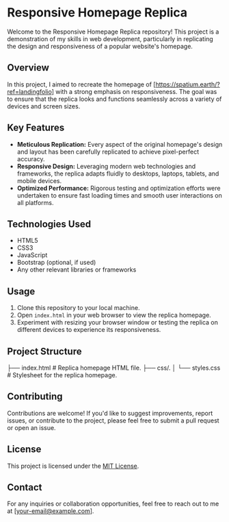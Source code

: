 # Responsive Homepage Replica

Welcome to the Responsive Homepage Replica repository! This project is a demonstration of my skills in web development, particularly in replicating the design and responsiveness of a popular website's homepage.

## Overview

In this project, I aimed to recreate the homepage of [https://spatium.earth/?ref=landingfolio] with a strong emphasis on responsiveness. The goal was to ensure that the replica looks and functions seamlessly across a variety of devices and screen sizes.

## Key Features

- **Meticulous Replication:** Every aspect of the original homepage's design and layout has been carefully replicated to achieve pixel-perfect accuracy.
- **Responsive Design:** Leveraging modern web technologies and frameworks, the replica adapts fluidly to desktops, laptops, tablets, and mobile devices.
- **Optimized Performance:** Rigorous testing and optimization efforts were undertaken to ensure fast loading times and smooth user interactions on all platforms.

## Technologies Used

- HTML5
- CSS3
- JavaScript
- Bootstrap (optional, if used)
- Any other relevant libraries or frameworks

## Usage

1. Clone this repository to your local machine.
2. Open `index.html` in your web browser to view the replica homepage.
3. Experiment with resizing your browser window or testing the replica on different devices to experience its responsiveness.

## Project Structure

├── index.html # Replica homepage HTML file.
├── css/.
│ └── styles.css # Stylesheet for the replica homepage.

## Contributing

Contributions are welcome! If you'd like to suggest improvements, report issues, or contribute to the project, please feel free to submit a pull request or open an issue.

## License

This project is licensed under the [MIT License](LICENSE).

## Contact

For any inquiries or collaboration opportunities, feel free to reach out to me at [your-email@example.com].
